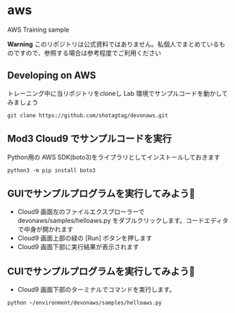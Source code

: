 # aws
AWS Training sample

**Warning**
このリポジトリは公式資料ではありません。私個人でまとめているものですので、参照する場合は参考程度でご利用ください
## Developing on AWS

トレーニング中に当リポジトリをcloneし Lab 環境でサンプルコードを動かしてみましょう

```shell
git clone https://github.com/shotagtag/devonaws.git
```

## Mod3 Cloud9 でサンプルコードを実行

Python用の AWS SDK(boto3)をライブラリとしてインストールしておきます

```shell
python3 -m pip install boto3
```

## GUIでサンプルプログラムを実行してみよう🚀

- Cloud9 画面左のファイルエクスプローラーで devonaws/samples/helloaws.py をダブルクリックします。コードエディタで中身が開かれます
- Cloud9 画面上部の緑の [Run] ボタンを押します
- Cloud9 画面下部に実行結果が表示されます

## CUIでサンプルプログラムを実行してみよう🚀

- Cloud9 画面下部のターミナルでコマンドを実行します。

```shell
python ~/environment/devonaws/samples/helloaws.py
```

